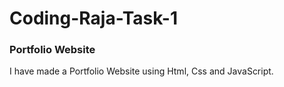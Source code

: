 # Coding-Raja-Task-1
<h3>Portfolio Website</h3>
I have made a Portfolio Website using Html, Css and JavaScript.
